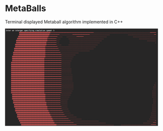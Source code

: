 # MetaBalls
Terminal displayed Metaball algorithm implemented in C++ 

![](https://github.com/atypdev/MetaBalls/blob/a5ff81a16e0678685735a6de0e4d8ce19320f79e/demo.png)
